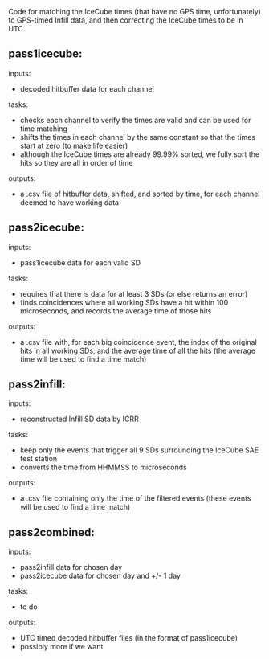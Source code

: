 Code for matching the IceCube times (that have no GPS time, unfortunately) to GPS-timed Infill data, and then correcting the IceCube times to be in UTC.

## pass1icecube:
inputs:
- decoded hitbuffer data for each channel

tasks:
- checks each channel to verify the times are valid and can be used for time matching
- shifts the times in each channel by the same constant so that the times start at zero (to make life easier)
- although the IceCube times are already 99.99% sorted, we fully sort the hits so they are all in order of time

outputs:
- a .csv file of hitbuffer data, shifted, and sorted by time, for each channel deemed to have working data

## pass2icecube:
inputs:
- pass1icecube data for each valid SD

tasks:
- requires that there is data for at least 3 SDs (or else returns an error)
- finds coincidences where all working SDs have a hit within 100 microseconds, and records the average time of those hits
  
outputs:
- a .csv file with, for each big coincidence event, the index of the original hits in all working SDs, and the average time of all the hits (the average time will be used to find a time match)

## pass2infill:
inputs:
- reconstructed Infill SD data by ICRR
  
tasks:
- keep only the events that trigger all 9 SDs surrounding the IceCube SAE test station
- converts the time from HHMMSS to microseconds
  
outputs:
- a .csv file containing only the time of the filtered events (these events will be used to find a time match)

## pass2combined:
inputs:
- pass2infill data for chosen day
- pass2icecube data for chosen day and +/- 1 day
  
tasks:
- to do
  
outputs:
- UTC timed decoded hitbuffer files (in the format of pass1icecube)
- possibly more if we want
